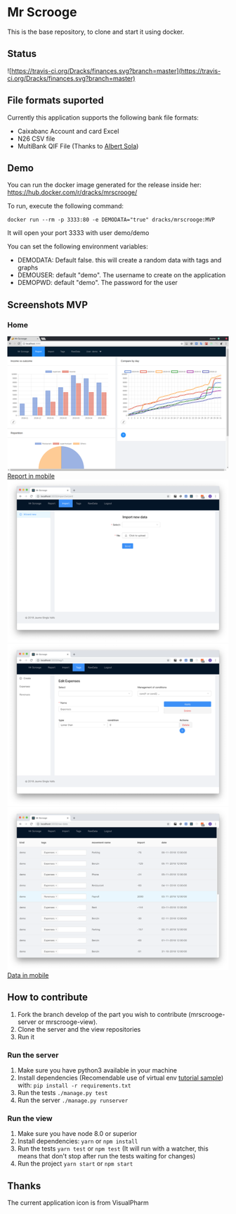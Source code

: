 # Mr Scrooge
This is the base repository, to clone and start it using docker.

## Status
![https://travis-ci.org/Dracks/finances.svg?branch=master](https://travis-ci.org/Dracks/finances.svg?branch=master)

## File formats suported
Currently this application supports the following bank file formats:

- Caixabanc Account and card Excel
- N26 CSV file
- MultiBank QIF File (Thanks to [Albert Sola](https://github.com/albertsola/))


## Demo
You can run the docker image generated for the release inside her:
https://hub.docker.com/r/dracks/mrscrooge/

To run, execute the following command:
```
docker run --rm -p 3333:80 -e DEMODATA="true" dracks/mrscrooge:MVP
```

It will open your port 3333 with user demo/demo

You can set the following environment variables:
- DEMODATA: Default false. this will create a random data with tags and graphs
- DEMOUSER: default "demo". The username to create on the application
- DEMOPWD: default "demo". The password for the user

## Screenshots MVP
### Home
![Report in desktop](/docs/images/1-Desktop-Home.png)
[Report in mobile](/docs/images/1-Mobile-Home.png)
![Import in desktop](/docs/images/2-Desktop-Import.png)
![Tags in desktop](/docs/images/3-Desktop-Tags.png)
![Data in desktop](/docs/images/4-Desktop-Data.png)
[Data in mobile](/docs/images/4-Mobile-Data.png)

## How to contribute

1. Fork the branch develop of the part you wish to contribute (mrscrooge-server or mrscrooge-view). 
2. Clone the server and the view repositories
3. Run it

### Run the server
1. Make sure you have python3 available in your machine
2. Install dependencies (Recomendable use of virtual env [tutorial sample](https://www.pythonforbeginners.com/basics/how-to-use-python-virtualenv)) with:
```pip install -r requirements.txt```
3. Run the tests
```./manage.py test```
4. Run the server
```./manage.py runserver```

### Run the view
1. Make sure you have node 8.0 or superior
2. Install dependencies:
```yarn```
or 
```npm install ```
3. Run the tests ```yarn test``` or ```npm test``` (It will run with a watcher, this means that don't stop after run the tests waiting for changes)
4. Run the project ```yarn start``` or ```npm start```

## Thanks
The current application icon is from VisualPharm 



